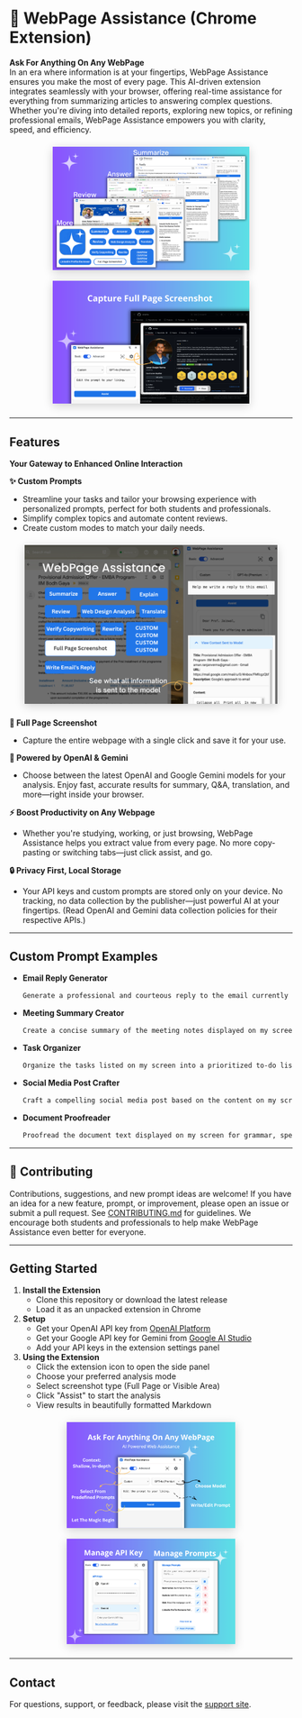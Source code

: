 # 📖 WebPage Assistance (Chrome Extension)

**Ask For Anything On Any WebPage**  
In an era where information is at your fingertips, WebPage Assistance ensures you make the most of every page. This AI-driven extension integrates seamlessly with your browser, offering real-time assistance for everything from summarizing articles to answering complex questions. Whether you're diving into detailed reports, exploring new topics, or refining professional emails, WebPage Assistance empowers you with clarity, speed, and efficiency.

<div align="center">
  <img src="images/doc/1.png" width="350" style="box-shadow:0 4px 16px rgba(0,0,0,0.18);margin:8px;"/>
  <img src="images/doc/3.png" width="350" style="box-shadow:0 4px 16px rgba(0,0,0,0.18);margin:8px;"/>
</div>

---

## Features

**Your Gateway to Enhanced Online Interaction**


**✨ Custom Prompts**
- Streamline your tasks and tailor your browsing experience with personalized prompts, perfect for both students and professionals.
- Simplify complex topics and automate content reviews.
- Create custom modes to match your daily needs.
<div align="center">
    <img src="images/doc/5.png" width="450" style="box-shadow:0 4px 16px rgba(0,0,0,0.18);margin:8px;"/>
</div>

**📸 Full Page Screenshot**
- Capture the entire webpage with a single click and save it for your use.

**🤖 Powered by OpenAI & Gemini**
- Choose between the latest OpenAI and Google Gemini models for your analysis. Enjoy fast, accurate results for summary, Q&A, translation, and more—right inside your browser.

**⚡ Boost Productivity on Any Webpage**
- Whether you're studying, working, or just browsing, WebPage Assistance helps you extract value from every page. No more copy-pasting or switching tabs—just click assist, and go.

**🔒 Privacy First, Local Storage**
- Your API keys and custom prompts are stored only on your device. No tracking, no data collection by the publisher—just powerful AI at your fingertips. (Read OpenAI and Gemini data collection policies for their respective APIs.)

---

## Custom Prompt Examples

- **Email Reply Generator**
    ```markdown
    Generate a professional and courteous reply to the email currently on my screen. Ensure the response addresses all key points mentioned and maintains a tone appropriate for business communication.
    ```
- **Meeting Summary Creator**
    ```markdown
    Create a concise summary of the meeting notes displayed on my screen. Highlight key decisions, action items, and next steps, ensuring clarity and completeness for all participants.
    ```
- **Task Organizer**
    ```markdown
    Organize the tasks listed on my screen into a prioritized to-do list. Assign deadlines based on urgency and importance, and suggest any additional steps needed to complete each task efficiently.
    ```
- **Social Media Post Crafter**
    ```markdown
    Craft a compelling social media post based on the content on my screen. Ensure it is engaging and tailored for the intended platform, including appropriate hashtags and a call-to-action.
    ```
- **Document Proofreader**
    ```markdown
    Proofread the document text displayed on my screen for grammar, spelling, and punctuation errors. Suggest improvements for clarity, tone, and style to enhance the overall readability and professionalism of the document.
    ```

---

## 🤝 Contributing

Contributions, suggestions, and new prompt ideas are welcome! If you have an idea for a new feature, prompt, or improvement, please open an issue or submit a pull request. See [CONTRIBUTING.md](CONTRIBUTING.md) for guidelines. We encourage both students and professionals to help make WebPage Assistance even better for everyone.

---

## Getting Started

1. **Install the Extension**
   - Clone this repository or download the latest release
   - Load it as an unpacked extension in Chrome
2. **Setup**
   - Get your OpenAI API key from [OpenAI Platform](https://platform.openai.com/docs/api-reference/introduction)
   - Get your Google API key for Gemini from [Google AI Studio](https://makersuite.google.com/app/apikey)
   - Add your API keys in the extension settings panel
3. **Using the Extension**
   - Click the extension icon to open the side panel
   - Choose your preferred analysis mode
   - Select screenshot type (Full Page or Visible Area)
   - Click "Assist" to start the analysis
   - View results in beautifully formatted Markdown

<div align="center">
    <img src="images/doc/2.png" width="300" style="box-shadow:0 4px 16px rgba(0,0,0,0.18);margin:8px;"/>
    <img src="images/doc/4.png" width="300" style="box-shadow:0 4px 16px rgba(0,0,0,0.18);margin:8px;"/>
</div>

---

## Contact
For questions, support, or feedback, please visit the [support site](https://sites.google.com/view/arverma/webpage-assistance?authuser=0).
